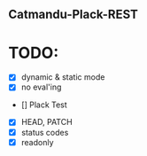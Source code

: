 Catmandu-Plack-REST
-------------------

# TODO:

- [x] dynamic & static mode
- [x] no eval'ing
- [] Plack Test
- [x] HEAD, PATCH
- [x] status codes
- [x] readonly
